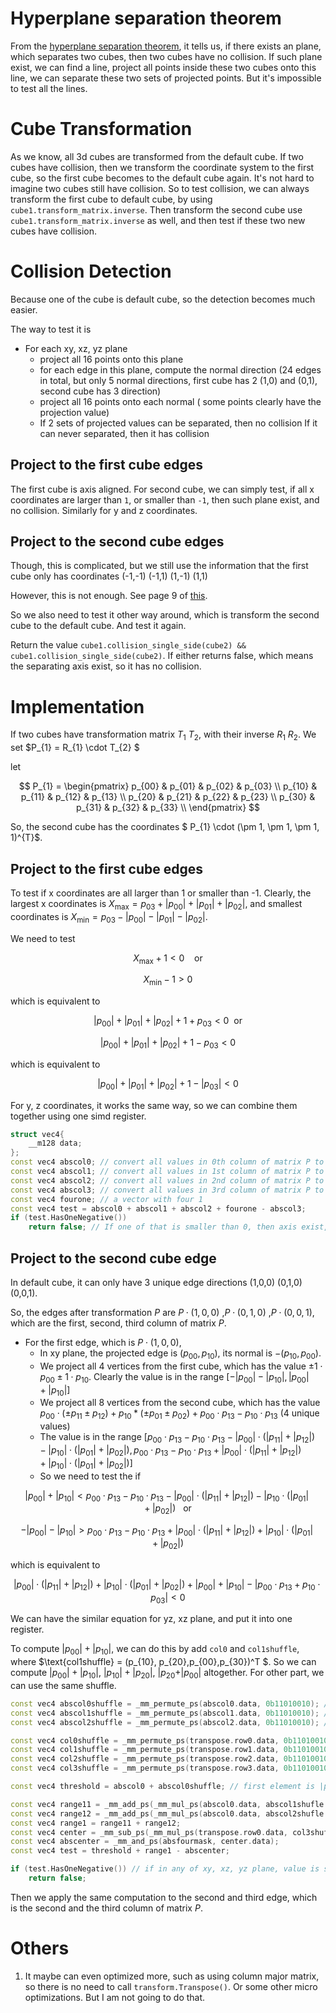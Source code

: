 # Hyperplane separation theorem

From the [hyperplane separation theorem](https://en.wikipedia.org/wiki/Hyperplane_separation_theorem), it tells us, if there exists an plane, which separates two cubes, then two cubes have no collision. If such plane exist, we can find a line, project all points inside these two cubes onto this line, we can separate these two sets of projected points. But it's impossible to test all the lines.

# Cube Transformation
As we know, all 3d cubes are transformed from the default cube. If two cubes have collision, then we transform the coordinate system to the first cube, so the first cube becomes to the default cube again. It's not hard to imagine two cubes still have collision. So to test collision, we can always transform the first cube to default cube, by using `cube1.transform_matrix.inverse`. Then transform the second cube use `cube1.transform_matrix.inverse` as well, and then test if these two new cubes have collision.

# Collision Detection
Because one of the cube is default cube, so the detection becomes much easier.

The way to test it is
+ For each xy, xz, yz plane
    + project all 16 points onto this plane
    + for each edge in this plane, compute the normal direction (24 edges in total, but only 5 normal directions, first cube has 2 (1,0) and (0,1), second cube has 3 direction)
    + project all 16 points onto each normal ( some points clearly have the projection value)
    +  If 2 sets of projected values can be separated, then no collision
If it can never separated, then it has collision
## Project to the first cube edges
The first cube is axis aligned. For second cube, we can simply test, if all x coordinates are larger than `1`, or smaller than `-1`, then such plane exist, and no collision. Similarly for y and z coordinates.
## Project to the second cube edges
Though, this is complicated, but we still use the information that the first cube only has coordinates (-1,-1) (-1,1) (1,-1) (1,1)

However, this is not enough. See page 9 of [this](https://research.ncl.ac.uk/game/mastersdegree/gametechnologies/previousinformation/physics4collisiondetection/2017%20Tutorial%204%20-%20Collision%20Detection.pdf).

So we also need to test it other way around, which is transform the second cube to the default cube. And test it again.

Return the value `cube1.collision_single_side(cube2) && cube1.collision_single_side(cube2)`. If either returns false, which means the separating axis exist, so it has no collision.

# Implementation

If two cubes have transformation matrix $T_{1}$ $T_{2}$, with their inverse $R_{1}$ $R_{2}$. We set $P_{1} = R_{1} \cdot T_{2} $

let

$$
P_{1} = \begin{pmatrix}
p_{00} & p_{01} & p_{02} & p_{03} \\
p_{10} & p_{11} & p_{12} & p_{13} \\
p_{20} & p_{21} & p_{22} & p_{23} \\
p_{30} & p_{31} & p_{32} & p_{33} \\
\end{pmatrix}
$$

So, the second cube has the coordinates $ P_{1} \cdot (\pm 1, \pm 1, \pm 1, 1)^{T}$.

## Project to the first cube edges
To test if x coordinates are all larger than 1 or smaller than -1. Clearly, the largest x coordinates is $X_{\max} = p_{03} + |p_{00}| + |p_{01}| + |p_{02}|$, and smallest coordinates is  $X_{\min} = p_{03} - |p_{00}| - |p_{01}| - |p_{02}|$.

We need to test



$$
X_{\max} +1 <0  \ \ \ \ \text{or} 
$$

$$
X_{\min} -1 >0
$$


which is equivalent to



$$
|p_{00}| + |p_{01}| + |p_{02}| + 1 + p_{03} <0 \ \ \text{or} 
$$

$$
|p_{00}| + |p_{01}| + |p_{02}| + 1 - p_{03} <0
$$


which is equivalent to



$$
|p_{00}| + |p_{01}| + |p_{02}| + 1 - |p_{03}| < 0 
$$

For y, z coordinates, it works the same way, so we can combine them together using one simd register.
```cpp
struct vec4{
    __m128 data;
};
const vec4 abscol0; // convert all values in 0th column of matrix P to its absolute value
const vec4 abscol1; // convert all values in 1st column of matrix P to its absolute value
const vec4 abscol2; // convert all values in 2nd column of matrix P to its absolute value
const vec4 abscol3; // convert all values in 3rd column of matrix P to its absolute value
const vec4 fourone; // a vector with four 1
const vec4 test = abscol0 + abscol1 + abscol2 + fourone - abscol3;
if (test.HasOneNegative())
    return false; // If one of that is smaller than 0, then axis exist, no collision
```

## Project to the second cube edge

In default cube, it can only have 3 unique edge directions (1,0,0) (0,1,0) (0,0,1).

So, the edges after transformation $P$ are $P \cdot (1,0,0)$ ,$P \cdot (0,1,0)$ ,$P \cdot (0,0,1)$, which are the first, second, third column of matrix $P$.

+ For the first edge, which is $P \cdot (1,0,0)$,
    + In xy plane, the projected edge is $(p_{00}, p_{10})$, its normal is $-(p_{10}, p_{00})$.
    + We project all 4 vertices from the first cube, which has the value $\pm 1 \cdot p_{00} \pm 1 \cdot p_{10}$. Clearly the value is in the range $[-| p_{00}|-| p_{10}|, | p_{00}|+| p_{10}|]$ 
    + We project all 8 vertices from the second cube, which has the value $p_{00}\cdot ( \pm p_{11} \pm p_{12} ) + p_{10} *(\pm p_{01} \pm p_{02}) + p_{00}\cdot p_{13} - p_{10}\cdot p_{13}$ (4 unique values)
    + The value is in the range $[p_{00}\cdot p_{13} - p_{10}\cdot p_{13} - |p_{00}|\cdot ( |p_{11}| + |p_{12}| ) - | p_{10}| \cdot( |p_{01}| + |p_{02}|) ,p_{00}\cdot p_{13} - p_{10}\cdot p_{13} + |p_{00} | \cdot ( |p_{11}| + |p_{12}|)  + | p_{10}| \cdot( |p_{01}| + |p_{02}|) ]$
    + So we need to test the if 

$$
| p_{00}|+| p_{10}| < p_{00}\cdot p_{13} - p_{10}\cdot p_{13} - |p_{00}|\cdot ( | p_{11} |+ |p_{12}|) - | p_{10} \cdot( |p_{01} |+ |p_{02}|) \ \ \ \text{or}
$$

$$
-| p_{00}|-| p_{10}| > p_{00}\cdot p_{13} - p_{10}\cdot p_{13} + |p_{00}|\cdot ( |p_{11}| + |p_{12} |) + | p_{10} |\cdot( |p_{01} |+ |p_{02}|)
$$
    
which is equivalent to

$$
|p_{00}|\cdot ( |p_{11}| + |p_{12}|) + | p_{10}| \cdot( |p_{01}| + |p_{02}|)  + |p_{00}| + |p_{10}| - | p_{00}\cdot p_{13} + p_{10}\cdot p_{03}| <0
$$


We can have the similar equation for yz, xz plane, and put it into one register.

To compute $| p_{00}|+| p_{10}|$, we can do this by add `col0` and `col1shuffle`, where $\text{col1shuffle} = (p_{10}, p_{20},p_{00},p_{30})^T $. So we can compute $| p_{00}|+| p_{10}|$, $| p_{10}|+| p_{20}|$, $| p_{20}+| p_{00}|$ altogether. For other part, we can use the same shuffle.


```cpp
const vec4 abscol0shuffle = _mm_permute_ps(abscol0.data, 0b11010010); // shuffle the absolute value of the first column 
const vec4 abscol1shuffle = _mm_permute_ps(abscol1.data, 0b11010010); // shuffle the absolute value of the second column 
const vec4 abscol2shuffle = _mm_permute_ps(abscol2.data, 0b11010010); // shuffle the absolute value of the third column 

const vec4 col0shuffle = _mm_permute_ps(transpose.row0.data, 0b11010010); // shuffle the value of the first column ! not absolute value
const vec4 col1shuffle = _mm_permute_ps(transpose.row1.data, 0b11010010); // shuffle the value of the second column ! not absolute value
const vec4 col2shuffle = _mm_permute_ps(transpose.row2.data, 0b11010010); // shuffle the value of the third column ! not absolute value
const vec4 col3shuffle = _mm_permute_ps(transpose.row3.data, 0b11010010); // shuffle the value of the fourth column ! not absolute value

const vec4 threshold = abscol0 + abscol0shuffle; // first element is |p00|+|p10|

const vec4 range11 = _mm_add_ps(_mm_mul_ps(abscol0.data, abscol1shufle.data), _mm_mul_ps(abscol0shuffle.data, abscol1.data)); // first element is |p_{00}| * |p_{11}| + |p_{10}| * |p_{01}|
const vec4 range12 = _mm_add_ps(_mm_mul_ps(abscol0.data, abscol2shufle.data), _mm_mul_ps(abscol0shuffle.data, abscol2.data)); // first element is |p_{00}| * |p_{12}| + |p_{10}| * |p_{02}| 
const vec4 range1 = range11 + range12;
const vec4 center = _mm_sub_ps(_mm_mul_ps(transpose.row0.data, col3shufle.data), _mm_mul_ps(col0shuffle.data, transpose.row3.data)); // first element is  p_{00} * p_{13} - p_{10} * p_{03} 
const vec4 abscenter = _mm_and_ps(absfourmask, center.data);
const vec4 test = threshold + range1 - abscenter;

if (test.HasOneNegative()) // if in any of xy, xz, yz plane, value is smaller than 0, there exist a separating axis 
    return false;
```


Then we apply the same computation to the second and third edge, which is the second and the third column of matrix $P$.


    
# Others
1. It maybe can even optimized more, such as using column major matrix, so there is no need to call `transform.Transpose()`. Or some other micro optimizations. But I am not going to do that.




